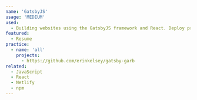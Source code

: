 ```yaml
---
name: 'GatsbyJS'
usage: 'MEDIUM'
used:
  - Building websites using the GatsbyJS framework and React. Deploy projects using the Netlify service or Gatsby Cloud
featured:
  - Resume
practice:
  - name: 'all'
    projects:
      - https://github.com/erinkelsey/gatsby-garb
related:
  - JavaScript
  - React
  - Netlify
  - npm
---
```

